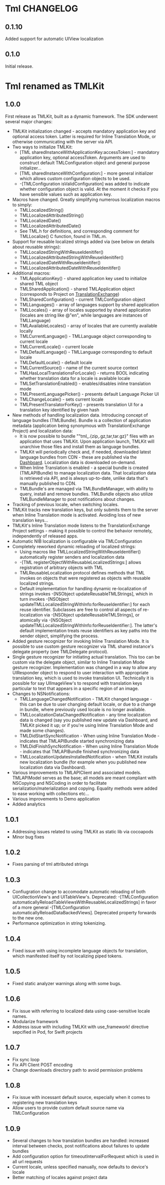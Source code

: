 # Tml CHANGELOG

## 0.1.10

Added support for automatic UIView localization


## 0.1.0

Initial release.

# Tml renamed as TMLKit

## 1.0.0

First release as TMLKit, built as a dynamic framework. The SDK underwent several major changes:

* TMLKit initialization changed - accepts mandatory application key and optional access token. Latter is required for Inline Translation Mode, or otherwise communicating with the server via API.
* Two ways to initialize TMLKit:
  * [TML sharedInstanceWithApplicationKey:accessToken:] - mandatory application key, optional accessToken. Arguments are used to construct default TMLConfiguration object and general purpose initializer...
  * [TML sharedInstanceWithConfiguration:] - more general initializer which allows custom configuration objects to be used.
  * -[TMLConfiguration isValidConfiguration] was added to indicate whether configuration object is valid. At the moment it checks if you have sensible values such as application key.
* Macros have changed. Greatly simplifying numerous localization macros to simply:
  * TMLLocalizedString()
  * TMLLocalizedAttributedString()
  * TMLLocalizedDate()
  * TMLLocalizedAttributedDate()
  * See TML.h for definitions, and corresponding comment for TMLLocalize() C function, found in TML.m.
* Support for reusable localized strings added via (see below on details about reusable strings):
  * TMLLocalizedStringWithReuseIdenitifer()
  * TMLLocalizedAttributedStringWithReuseIdenitifer()
  * TMLLocalizedDateWithReuseIdenitifer()
  * TMLLocalizedAttributedDateWithReuseIdenitifer() 
* Additional macros:
  * TMLApplicationKey() - shared application key used to initialize shared TML object
  * TMLSharedApplication() - shared TMLApplication object (corresponds to Project on [TranslationExchange](http://TranslationExchange.com))
  * TMLSharedConfiguration() - current TMLConfiguration object
  * TMLLanguages() - array of languages support by shared application
  * TMLLocales() - array of locales supported by shared application (locales are string like @"en", while languages are instances of TMLLanguage)
  * TMLAvailableLocales() - array of locales that are currently available locally
  * TMLCurrentLanguage() - TMLLanguage object corresponding to current locale
  * TMLCurrentLocale() - current locale
  * TMLDefaultLanguage() - TMLLanguage corresponding to default locale
  * TMLDefaultLocale() - default locale
  * TMLCurrentSource() - name of the current source context
  * TMLHasLocalTranslationsForLocale() - returns BOOL indicating whether translation data for a locale is available locale
  * TMLSetTranslationEnabled() - enables/disables inline translation mode
  * TMLPresentLanguagePicker() - presents default Language Picker UI
  * TMLChangeLocale() - sets current locale
  * TMLPresentTranslatorForKey() - presents translation UI for a translation key identified by given hash
* New methods of handling localization data. Introducing concept of language bundles (TMLBundle). Bundle is a collection of application metadata (application being synonymous with TranslationExchange Project) and localization data:
  * It is now possible to bundle ""tml_<VERSION>.{zip,.gz,tar,tar.gz}" files with an application that uses TMLKit. Upon application launch, TMLKit will unarchive those files and install them as language bundles.
  * TMLKit will periodically check and, if needed, downloaded latest language bundles from CDN - these are published via the [Dashboard](https://dashboard.translationexchange.com). Localization data is downloaded on-demand.
  * When Inline Translation is enabled - a special bundle is created (TMLAPIBundle) to manage localization data. That localization data is retrieved via API, and is always up-to-date, unlike data that's manually published to CDN.
  * TMLBundle's are managed via TMLBundleManager, with ability to query, install and remove bundles. TMLBundle objects also utilize TMLBundleManager to post notifications about changes.
* Tracking of previous locale, when switching locales.
* TMLKit tracks new translation keys, but only submits them to the server when Inline Translation mode is activated. Avoiding loss of new translation keys...
* TMLKit's Inline Translation mode listens to the TranslationExchange Project settings - making it possible to control the behavior remotely, independently of released apps.
* Automatic NIB localization is configurable via TMLConfiguration
* Completely reworked dynamic reloading of localized strings:
  * Using macros like TMLLocalizedStringWithReuseIdentifier() automatically register senders and localization data
  * -[TML registerObjectWithReusableLocalizedStrings:] allows registration of arbitrary objects with TML
  * TMLReusableLocalization protocol defines methods that TML invokes on objects that were registered as objects with reusable localized strings.
  * Default implementation for handling dynamic re-localization of strings invokes -[NSObject updateReusableTMLStrings], which in turn invokes -[NSObject updateTMLLocalizedStringWithInfo:forReuseIdentifier:] for each reuse identifier. Subclasses are free to control all aspects of re-localization via -[NSObject updateReusableTMLStrings], or atomically via -[NSObject updateTMLLocalizedStringWithInfo:forReuseIdentifier:]. The latter's default implementation treats reuse identifiers as key paths into the sender object, simplifying the process.
* Added gesture recognizer for invoking Inline Translation Mode. It is possible to use custom gesture recognizer via TML shared instance's delegate property (see TMLDelegate protocol).
* Single gesture recognizer for initiating actual translation. This too can be custom via the delegate object, similar to Inline Translation Mode gesture recognizer. Implementation was changed in a way to allow any UIResponder object to respond to user interaction with appropriate translation key, which is used to invoke translation UI. Technically it is possible for say UIImageView's to respond with translation keys particular to text that appears in a specific region of an image.
* Changes to NSNotifications:
  * TMLLanguageChangedNotification - TMLKit changed language - this can be due to user changing default locale, or due to a change in bundle, where previously used locale is no longer available.
  * TMLLocalizationDataChangedNotification - any time localization data is changed (say you published new update via Dashboard, and TMLKit picked it up; or if you're using Inline Translation Mode and made some changes).
  * TMLDidStartSyncNotification - When using Inline Translation Mode - indicates that TMLAPIBundle started synchronizing data
  * TMLDidFinishSyncNotification - When using Inline Translation Mode - indicates that TMLAPIBundle finished synchronizing data
  * TMLLocalizationUpdatesInstalledNotification - when TMLKit installs new localization bundle (for example when you published new localization data via Dashboard).
* Various improvements to TMLAPIClient and associated models. TMLAPIModel serves as the base; all models are meant compliant with NSCopying and NSCoding in order to facilitate serialization/materialization and copying. Equality methods were added to ease working with collections etc...
* Various improvements to Demo application
* Added analytics

## 1.0.1
* Addressing issues related to using TMLKit as static lib via cocoapods
* Minor bug fixes

## 1.0.2
* Fixes parsing of tml attributed strings

## 1.0.3
* Confiugration change to accomodate automatic reloading of both UICollectionView's and UITableView's. Deprecated: -[TMLConfiguration automaticallyReloadTableViewsWithReusableLocalizedStrings] in favor of a more general -[TMLConfiguration automaticallyReloadDataBackedViews]. Deprecated property forwards to the new one.
* Performance optimization in string tokenizing.

## 1.0.4
* Fixed issue with using incomplete language objects for translation, which manifested itself by not localizing piped tokens.

## 1.0.5
* Fixed static analyzer warnings along with some bugs.

## 1.0.6
* Fix issue with referring to localized data using case-sensitive locale names.
* Modularize framework
* Address issue with including TMLKit with use_framework! directive sepcified in Pod, for Swift projects

## 1.0.7
* Fix sync loop
* Fix API Client POST encoding
* Change downloads directory path to avoid permission problems

## 1.0.8
* Fix issue with incessant default source, especially when it comes to registering new translation keys
* Allow users to provide custom default source name via TMLConfiguration

## 1.0.9
* Several changes to how translation bundles are handled: increased interval between checks, post notifications about failures to update bundles
* Add configuration option for timeoutIntervalForRequest which is used in all url requests
* Current locale, unless specified manually, now defaults to device's locale
* Better matching of locales against project data